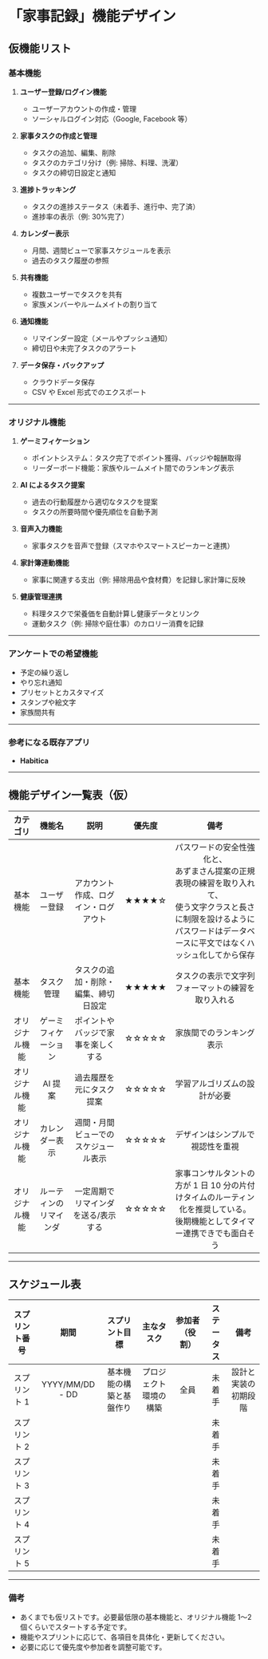 # **「家事記録」機能デザイン**

## **仮機能リスト**

### **基本機能**

1. **ユーザー登録/ログイン機能**

   - ユーザーアカウントの作成・管理
   - ソーシャルログイン対応（Google, Facebook 等）

2. **家事タスクの作成と管理**

   - タスクの追加、編集、削除
   - タスクのカテゴリ分け（例: 掃除、料理、洗濯）
   - タスクの締切日設定と通知

3. **進捗トラッキング**

   - タスクの進捗ステータス（未着手、進行中、完了済）
   - 進捗率の表示（例: 30%完了）

4. **カレンダー表示**

   - 月間、週間ビューで家事スケジュールを表示
   - 過去のタスク履歴の参照

5. **共有機能**

   - 複数ユーザーでタスクを共有
   - 家族メンバーやルームメイトの割り当て

6. **通知機能**

   - リマインダー設定（メールやプッシュ通知）
   - 締切日や未完了タスクのアラート

7. **データ保存・バックアップ**
   - クラウドデータ保存
   - CSV や Excel 形式でのエクスポート

---

### **オリジナル機能**

1. **ゲーミフィケーション**

   - ポイントシステム：タスク完了でポイント獲得、バッジや報酬取得
   - リーダーボード機能：家族やルームメイト間でのランキング表示

2. **AI によるタスク提案**

   - 過去の行動履歴から適切なタスクを提案
   - タスクの所要時間や優先順位を自動予測

3. **音声入力機能**

   - 家事タスクを音声で登録（スマホやスマートスピーカーと連携）

4. **家計簿連動機能**

   - 家事に関連する支出（例: 掃除用品や食材費）を記録し家計簿に反映

5. **健康管理連携**
   - 料理タスクで栄養価を自動計算し健康データとリンク
   - 運動タスク（例: 掃除や庭仕事）のカロリー消費を記録

---

### **アンケートでの希望機能**

- 予定の繰り返し
- やり忘れ通知
- プリセットとカスタマイズ
- スタンプや絵文字
- 家族間共有

---

### **参考になる既存アプリ**

- **Habitica**

---

## **機能デザイン一覧表（仮）**

|  **カテゴリ**  |       **機能名**       |               **説明**               | **優先度** |                                                                                        **備考**                                                                                        |
| :------------: | :--------------------: | :----------------------------------: | :--------: | :------------------------------------------------------------------------------------------------------------------------------------------------------------------------------------: |
|    基本機能    |      ユーザー登録      | アカウント作成、ログイン・ログアウト |   ★★★★☆    | パスワードの安全性強化と、<br>あずまさん提案の正規表現の練習を取り入れて、<br>使う文字クラスと長さに制限を設けるように<br>パスワードはデータベースに平文ではなくハッシュ化してから保存 |
|    基本機能    |       タスク管理       | タスクの追加・削除・編集、締切日設定 |   ★★★★★    |                                                                   タスクの表示で文字列フォーマットの練習を取り入れる                                                                   |
| オリジナル機能 |  ゲーミフィケーション  |  ポイントやバッジで家事を楽しくする  |   ☆☆☆☆☆    |                                                                                家族間でのランキング表示                                                                                |
| オリジナル機能 |        AI 提案         |       過去履歴を元にタスク提案       |   ☆☆☆☆☆    |                                                                              学習アルゴリズムの設計が必要                                                                              |
| オリジナル機能 |     カレンダー表示     | 週間・月間ビューでのスケジュール表示 |   ☆☆☆☆☆    |                                                                            デザインはシンプルで視認性を重視                                                                            |
| オリジナル機能 | ルーティンのリマインダ | 一定周期でリマインダを送る/表示する  |   ☆☆☆☆☆    |                             家事コンサルタントの方が 1 日 10 分の片付けタイムのルーティン化を推奨している。<br>後期機能としてタイマー連携できでも面白そう                              |

---

## **スケジュール表**

| **スプリント番号** |    **期間**     |    **スプリント目標**    |     **主なタスク**     | **参加者（役割）** | **ステータス** |       **備考**       |
| :----------------: | :-------------: | :----------------------: | :--------------------: | :----------------: | :------------: | :------------------: |
|    スプリント 1    | YYYY/MM/DD - DD | 基本機能の構築と基盤作り | プロジェクト環境の構築 |        全員        |     未着手     | 設計と実装の初期段階 |
|    スプリント 2    |                 |                          |                        |                    |     未着手     |                      |
|    スプリント 3    |                 |                          |                        |                    |     未着手     |                      |
|    スプリント 4    |                 |                          |                        |                    |     未着手     |                      |
|    スプリント 5    |                 |                          |                        |                    |     未着手     |                      |

---

### **備考**

- あくまでも仮リストです。必要最低限の基本機能と、オリジナル機能 1〜2 個くらいでスタートする予定です。
- 機能やスプリントに応じて、各項目を具体化・更新してください。
- 必要に応じて優先度や参加者を調整可能です。
